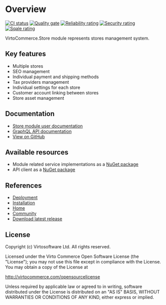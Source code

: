 # Overview

[![CI status](https://github.com/VirtoCommerce/vc-module-store/workflows/Module%20CI/badge.svg?branch=dev)](https://github.com/VirtoCommerce/vc-module-store/actions?query=workflow%3A"Module+CI") [![Quality gate](https://sonarcloud.io/api/project_badges/measure?project=VirtoCommerce_vc-module-store&metric=alert_status&branch=dev)](https://sonarcloud.io/dashboard?id=VirtoCommerce_vc-module-store) [![Reliability rating](https://sonarcloud.io/api/project_badges/measure?project=VirtoCommerce_vc-module-store&metric=reliability_rating&branch=dev)](https://sonarcloud.io/dashboard?id=VirtoCommerce_vc-module-store) [![Security rating](https://sonarcloud.io/api/project_badges/measure?project=VirtoCommerce_vc-module-store&metric=security_rating&branch=dev)](https://sonarcloud.io/dashboard?id=VirtoCommerce_vc-module-store) [![Sqale rating](https://sonarcloud.io/api/project_badges/measure?project=VirtoCommerce_vc-module-store&metric=sqale_rating&branch=dev)](https://sonarcloud.io/dashboard?id=VirtoCommerce_vc-module-store)

VirtoCommerce.Store module represents stores management system.

## Key features

* Multiple stores
* SEO management
* Individual payment and shipping methods
* Tax providers management
* Individual settings for each store
* Customer account linking between stores
* Store asset management

## Documentation

* [Store module user documentation](https://docs.virtocommerce.org/platform/user-guide/store/overview/)
* [GraphQL API documentation](https://docs.virtocommerce.org/platform/developer-guide/GraphQL-Storefront-API-Reference-xAPI/Store/overview/)
* [View on GitHub](https://github.com/VirtoCommerce/vc-module-store)

## Available resources

* Module related service implementations as a <a href="https://www.nuget.org/packages/VirtoCommerce.StoreModule.Data" target="_blank">NuGet package</a>
* API client as a <a href="https://www.nuget.org/packages/VirtoCommerce.StoreModule.Client" target="_blank">NuGet package</a>

## References

* [Deployment](https://docs.virtocommerce.org/platform/developer-guide/Tutorials-and-How-tos/Tutorials/deploy-module-from-source-code/)
* [Installation](https://docs.virtocommerce.org/platform/user-guide/modules-installation/)
* [Home](https://virtocommerce.com)
* [Community](https://www.virtocommerce.org)
* [Download latest release](https://github.com/VirtoCommerce/vc-module-store/releases/latest)

## License

Copyright (c) Virtosoftware Ltd.  All rights reserved.

Licensed under the Virto Commerce Open Software License (the "License"); you
may not use this file except in compliance with the License. You may
obtain a copy of the License at

http://virtocommerce.com/opensourcelicense

Unless required by applicable law or agreed to in writing, software
distributed under the License is distributed on an "AS IS" BASIS,
WITHOUT WARRANTIES OR CONDITIONS OF ANY KIND, either express or
implied.
